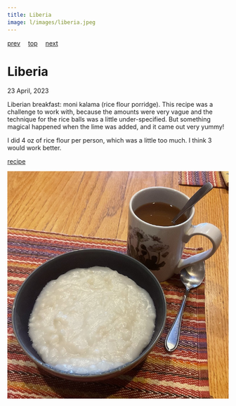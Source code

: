 ```yaml
---
title: Liberia
image: l/images/liberia.jpeg
---
```

[prev](lesotho.md)&emsp;
[top](../index.md)&emsp;
[next](libya.md)
# Liberia
23 April, 2023

Liberian breakfast: moni kalama (rice flour porridge). This recipe was
a challenge to work with, because the amounts were very vague and the
technique for the rice balls was a little under-specified.  But
something magical happened when the lime was added, and it came out
very yummy!

I did 4 oz of rice flour per person, which was a little too much. I
think 3 would work better.

[recipe](https://www.okrapantry.com/2022/06/16/moni-kalama-liberian-breakfast-porridge/)

![breakfast](images/liberia.jpeg)

